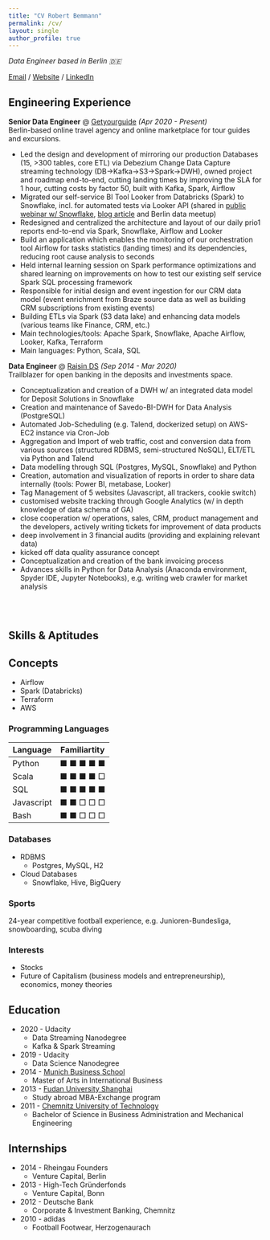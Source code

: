 ```yaml
---
title: "CV Robert Bemmann"
permalink: /cv/
layout: single
author_profile: true
---
```


_Data Engineer based in Berlin 🇩🇪_ <br>

[Email](mailto:bemmann.data@gmail.com) / [Website](https://robertbemmann.github.io/pensieve/) / [LinkedIn](https://www.linkedin.com/in/robert-bemmann/)

## Engineering Experience

**Senior Data Engineer** @ [Getyourguide](https://www.getyourguide.com/) _(Apr 2020 - Present)_ <br>
Berlin-based online travel agency and online marketplace for tour guides and excursions.
  - Led the design and development of mirroring our production Databases (15, >300 tables, core ETL) via Debezium Change Data Capture streaming technology (DB->Kafka->S3->Spark->DWH), owned project and roadmap end-to-end, cutting landing times by improving the SLA for 1 hour, cutting costs by factor 50, built with Kafka, Spark, Airflow
  - Migrated our self-service BI Tool Looker from Databricks (Spark) to Snowflake, incl. for automated tests via Looker API (shared in [public webinar w/ Snowflake](https://resources.snowflake.com/customer-stories/getyourguide-turning-travel-dreams-into-reality-with-snowflake), [blog article](https://medium.com/tech-getyourguide/migrating-our-self-service-bi-tool-looker-from-hive-apache-spark-to-snowflake-492441bca934) and Berlin data meetup)
  - Redesigned and centralized the architecture and layout of our daily prio1 reports end-to-end via Spark, Snowflake, Airflow and Looker
  - Build an application which enables the monitoring of our orchestration tool Airflow for tasks statistics (landing times) and its dependencies, reducing root cause analysis to seconds
  - Held internal learning session on Spark performance optimizations and shared learning on improvements on how to test our existing self service Spark SQL processing framework
  - Responsible for initial design and event ingestion for our CRM data model (event enrichment from Braze source data as well as building CRM subscriptions from existing events)
  - Building ETLs via Spark (S3 data lake) and enhancing data models (various teams like Finance, CRM, etc.)
  - Main technologies/tools: Apache Spark, Snowflake, Apache Airflow, Looker, Kafka, Terraform
  - Main languages: Python, Scala, SQL

**Data Engineer** @ [Raisin DS](https://www.raisin.com/en/about-raisin/) _(Sep 2014 - Mar 2020)_ <br>
Trailblazer for open banking in the deposits and investments space.
  - Conceptualization and creation of a DWH w/ an integrated data model for Deposit Solutions in Snowflake
  - Creation and maintenance of Savedo-BI-DWH for Data Analysis (PostgreSQL)
  - Automated Job-Scheduling (e.g. Talend, dockerized setup) on AWS-EC2 instance via Cron-Job
  - Aggregation and Import of web traffic, cost and conversion data from various sources (structured RDBMS, semi-structured NoSQL), ELT/ETL via Python and Talend
  - Data modelling through SQL (Postgres, MySQL, Snowflake) and Python
  - Creation, automation and visualization of reports in order to share data internally (tools: Power BI, metabase, Looker)
  - Tag Management of 5 websites (Javascript, all trackers, cookie switch)
  - customised website tracking through Google Analytics (w/ in depth knowledge of data schema of GA)
  - close cooperation w/ operations, sales, CRM, product management and the developers, actively writing tickets for improvement of data products
  - deep involvement in 3 financial audits (providing and explaining relevant data)
  - kicked off data quality assurance concept
  - Conceptualization and creation of the bank invoicing process
  - Advances skills in Python for Data Analysis (Anaconda environment, Spyder IDE, Jupyter Notebooks), e.g. writing web crawler for market analysis


<br><br>

## Skills & Aptitudes
## Concepts
* Airflow
* Spark (Databricks)
* Terraform
* AWS

### Programming Languages
Language   | Familiartity  |
--------   |---------------|
Python     | ■ ■ ■ ■ ■     |
Scala      | ■ ■ ■ ■ □     |
SQL        | ■ ■ ■ ■ ■     |
Javascript | ■ ■ □ □ □     |
Bash       | ■ ■ □ □ □     |

### Databases
* RDBMS
  * Postgres, MySQL, H2
* Cloud Databases 
  * Snowflake, Hive, BigQuery

### Sports
24-year competitive football experience, e.g. Junioren-Bundesliga, snowboarding, scuba diving

### Interests
* Stocks
* Future of Capitalism (business models and entrepreneurship), economics, money theories

## Education
* 2020 - Udacity
  * Data Streaming Nanodegree
  * Kafka & Spark Streaming
* 2019 - Udacity
  * Data Science Nanodegree
* 2014 - [Munich Business School](https://www.munich-business-school.de/)
  * Master of Arts in International Business
* 2013 - [Fudan University Shanghai](https://www.fudan.edu.cn/en/)
  * Study abroad MBA-Exchange program 
* 2011 - [Chemnitz University of Technology](https://www.tu-chemnitz.de/index.html)
  * Bachelor of Science in Business Administration and Mechanical Engineering


## Internships
* 2014 - Rheingau Founders
  * Venture Capital, Berlin
* 2013 - High-Tech Gründerfonds
  * Venture Capital, Bonn
* 2012 - Deutsche Bank
  * Corporate & Investment Banking, Chemnitz
* 2010 - adidas 
  * Football Footwear, Herzogenaurach
